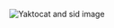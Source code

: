 ![Yaktocat and sid image]([https://octodex.github.com/images/yaktocat.png](https://www.sequoiacap.com/india/wp-content/uploads/sites/7/2022/02/HT2A4636.jpg?resize=920,920))
